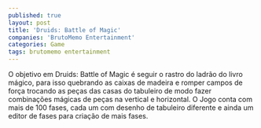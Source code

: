 ```yaml
---
published: true
layout: post
title: 'Druids: Battle of Magic'
companies: 'BrutoMemo Entertainment'
categories: Game
tags: brutomemo entertainment
---
```

O objetivo em Druids: Battle of Magic &eacute; seguir o rastro do ladr&atilde;o do livro m&aacute;gico, para isso quebrando as caixas de madeira e romper campos de for&ccedil;a trocando as pe&ccedil;as das casas do tabuleiro de modo fazer combina&ccedil;&otilde;es m&aacute;gicas de pe&ccedil;as na vertical e horizontal. O Jogo conta com mais de 100 fases, cada um com desenho de tabuleiro diferente e ainda um editor de fases para cria&ccedil;&atilde;o de mais fases.